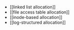 - [[linked list allocation]]
- [[file access table allocation]]
- [[inode-based allocation]]
- [[log-structured allocation]]
